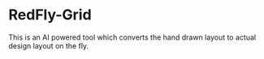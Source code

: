 # RedFly-Grid
This is an AI powered tool which converts the hand drawn layout to actual design layout on the fly.
